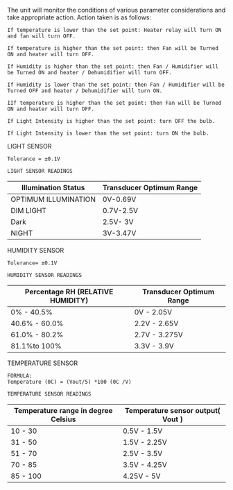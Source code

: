 The unit will monitor the conditions of various parameter considerations and take appropriate action. Action taken is as follows:

    If temperature is lower than the set point: Heater relay will Turn ON and fan will turn OFF.

    If temperature is higher than the set point: then Fan will be Turned ON and heater will turn OFF.

    If Humidity is higher than the set point: then Fan / Humidifier will be Turned ON and heater / Dehumidifier will turn OFF.

    If Humidity is lower than the set point: then Fan / Humidifier will be Turned OFF and heater / Dehumidifier will turn ON.

    IIf temperature is higher than the set point: then Fan will be Turned ON and heater will turn OFF.

    If Light Intensity is higher than the set point: turn OFF the bulb.

    If Light Intensity is lower than the set point: turn ON the bulb.





LIGHT SENSOR

    Tolerance = ±0.1V

    LIGHT SENSOR READINGS

| Illumination Status | Transducer Optimum Range |
| ------------- | ------------- |
| OPTIMUM ILLUMINATION  | 0V-0.69V  |
| DIM LIGHT  | 0.7V-2.5V  |
| Dark | 2.5V- 3V |
| NIGHT | 3V-3.47V |



HUMIDITY SENSOR

    Tolerance= ±0.1V

    HUMIDITY SENSOR READINGS
    
    
    
| Percentage RH (RELATIVE HUMIDITY) | Transducer Optimum Range |
| ------------- | ------------- |
| 0% - 40.5%  | 0V - 2.05V  |
| 40.6% - 60.0% | 2.2V - 2.65V |
| 61.0% - 80.2% | 2.7V - 3.275V |
| 81.1%to 100% | 3.3V - 3.9V |



TEMPERATURE SENSOR

    FORMULA:
    Temperature (0C) = (Vout/5) *100 (0C /V)

    TEMPERATURE SENSOR READINGS



| Temperature range in degree Celsius | Temperature sensor output( Vout ) |
| ------------- | ------------- |
| 10 - 30  | 0.5V - 1.5V  |
| 31 - 50 | 1.5V - 2.25V |
| 51 - 70 | 2.5V - 3.5V |
| 70 - 85 | 3.5V - 4.25V |
| 85 - 100 | 4.25V - 5V |


